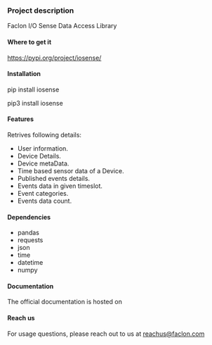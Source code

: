 
### Project description
Faclon I/O Sense Data Access Library
​
#### Where to get it
https://pypi.org/project/iosense/

#### Installation
pip install iosense

pip3 install iosense

#### Features
Retrives following details:

- User information.
- Device Details.
- Device metaData.
- Time based sensor data of a Device. 
- Published events details.
- Events data in given timeslot.
- Event categories.
- Events data count.

#### Dependencies

+ pandas
+ requests
+ json 
+ time 
+ datetime 
+ numpy


#### Documentation
The official documentation is hosted on​ 

#### Reach us
For usage questions, please reach out to us at reachus@faclon.com